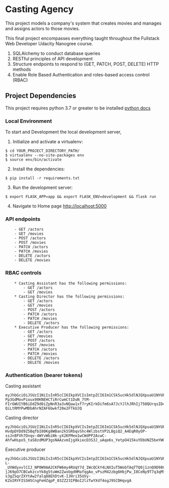 # Casting Agency
This project models a company's system that creates movies and manages and assigns actors to those movies. 

This final project encompasses everything taught throughout the Fullstack Web Developer Udacity Nanogree course. 
1) SQLAlchemy to conduct database queries
2) RESTful principles of API development
3) Structure endpoints to respond to (GET, PATCH, POST, DELETE) HTTP methods
4) Enable Role Based Authentication and roles-based access control (RBAC)



## Project Dependencies
This project requires python 3.7 or greater to be installed [python docs](https://wiki.python.org/moin/BeginnersGuide/Download)


### Local Environment
To start and Development the local development server,

1. Initialize and activate a virtualenv:
  ```
  $ cd YOUR_PROJECT_DIRECTORY_PATH/
  $ virtualenv --no-site-packages env
  $ source env/bin/activate
  ```

2. Install the dependencies:
  ```
  $ pip install -r requirements.txt
  ```

3. Run the development server:
  ```
  $ export FLASK_APP=app && export FLASK_ENV=development && flask run
  ```

4. Navigate to Home page [http://localhost:5000](http://localhost:5000)


### API endpoints
```
    - GET /actors
    - GET /movies
    - POST /actors
    - POST /movies
    - PATCH /actors
    - PATCH /movies
    - DELETE /actors
    - DELETE /movies
```
    

    
### RBAC controls
```
    * Casting Assistant has the following permissions:
        - GET /actors
        - GET /movies
    * Casting Director has the following permissions:
        - GET /actors
        - GET /movies
        - POST /actors
        - PATCH /actors
        - PATCH /movies
        - DELETE /actors
    * Executive Producer has the following permissions:
        - GET /actors
        - GET /movies
        - POST /actors
        - POST /movies
        - PATCH /actors
        - PATCH /movies
        - DELETE /actors
        - DELETE /movies
```
        
        
### Authentication (bearer tokens)
Casting assistant
```
eyJhbGciOiJSUzI1NiIsInR5cCI6IkpXVCIsImtpZCI6Im1CSk5ucHk5dlNJQXpuaU1NYUF4ViJ9.eyJpc3MiOiJodHRwczovL2Rldi04ZnhjdGxlYy51cy5hdXRoMC5jb20vIiwic3ViIjoiYXV0aDB8NjA0NDMwZDAwZDlmNzEwMDcwZWU2NGM3IiwiYXVkIjoiaHR0cHM6Ly9jYXN0aW5nLWFnZW5jeS8iLCJpYXQiOjE2MTU1MjE1NTIsImV4cCI6MTYxNTU5MzU1MiwiYXpwIjoiR2hyT282c3FkU2paY2txMnB1QlB2d1ZacmdrZmR5M1YiLCJzY29wZSI6IiIsInBlcm1pc3Npb25zIjpbImdldDphY3RvcnMiLCJnZXQ6bW92aWVzIl19.YguobDkRrWR66UZXugJGnYJ70LsKC6LUzHrbPYLU6Qgky576eVEJNpXQYwlX1VwynDZYLji8DrVAuTktoFYz73tTX77ZYl4G5a1jMMpLEUwIoayBUpTIsUyAyl_DAv2S55DHAbzpqjsG-Pp3GdMovPioux90KNEHCTiRrCwmCt1DuN_7tM-FIrGWUIYB6iDdZ9d0iZpNnR3a3vNQaw1xf7ryKIrkDifm6sA7JcYJlhJRhIj750QUrqsID4kh7XL4glsHM7QGKSAkA0olitZ9qBlWqsKnRnWHiCcOB3J5ZQAW5lH1fVq-QiLtRMYPwMDbAhrNZAF6bwkf20e2FTkUJQ
```
Casting director
```
eyJhbGciOiJSUzI1NiIsInR5cCI6IkpXVCIsImtpZCI6Im1CSk5ucHk5dlNJQXpuaU1NYUF4ViJ9.eyJpc3MiOiJodHRwczovL2Rldi04ZnhjdGxlYy51cy5hdXRoMC5jb20vIiwic3ViIjoiYXV0aDB8NWY3NzUzNWRiNDk4ZTIwMDZiOTQyNDNkIiwiYXVkIjoiaHR0cHM6Ly9jYXN0aW5nLWFnZW5jeS8iLCJpYXQiOjE2MTU1MjA4NDcsImV4cCI6MTYxNTU5Mjg0NywiYXpwIjoiR2hyT282c3FkU2paY2txMnB1QlB2d1ZacmdrZmR5M1YiLCJzY29wZSI6IiIsInBlcm1pc3Npb25zIjpbImRlbGV0ZTphY3RvcnMiLCJnZXQ6YWN0b3JzIiwiZ2V0Om1vdmllcyIsInBhdGNoOmFjdG9ycyIsInBhdGNoOm1vdmllcyIsInBvc3Q6YWN0b3JzIl19.BuJAlW8J5WxAvQZB9a3ZNlgTpn0VVNiDBL9tW_Uae6iNg9Qg87xTa10Yg93uhHi0VI_hjr4mGwmzoGyIK1oebUOCrZzKypXRQK6yfZDr4N8NdrBQo1jIV7aUNX1gZe96hp8exnll0zEL-HvdpDYDd9Z5BqfbI80Kg8WBan2k5SRbqvShc4WlzbstVP2LBgiQ2_A4EqR0yOP-ssJn8FVh7Dnqv-4WYvWbiNk-yX2KFMeo1wCWdPP2AcwC-AhfwHspo5_taS8zdMUP3gsNAAzvmIjgXkiecD3S3J_uAqe6s_YetpO415kuYDbUNZ5beYWQ_5x98823iLoFAqw0I0kdWg
```
Executive producer
```
eyJhbGciOiJSUzI1NiIsInR5cCI6IkpXVCIsImtpZCI6Im1CSk5ucHk5dlNJQXpuaU1NYUF4ViJ9.eyJpc3MiOiJodHRwczovL2Rldi04ZnhjdGxlYy51cy5hdXRoMC5jb20vIiwic3ViIjoiYXV0aDB8NWY3NzUzOWNiYmJkODIwMDY4NjlmNDZjIiwiYXVkIjoiaHR0cHM6Ly9jYXN0aW5nLWFnZW5jeS8iLCJpYXQiOjE2MTUxNTY4MjEsImV4cCI6MTYxNTIyODgyMSwiYXpwIjoiR2hyT282c3FkU2paY2txMnB1QlB2d1ZacmdrZmR5M1YiLCJzY29wZSI6IiIsInBlcm1pc3Npb25zIjpbImRlbGV0ZTphY3RvcnMiLCJkZWxldGU6bW92aWVzIiwiZ2V0OmFjdG9ycyIsImdldDptb3ZpZXMiLCJwYXRjaDphY3RvcnMiLCJwYXRjaDptb3ZpZXMiLCJwb3N0OmFjdG9ycyIsInBvc3Q6bW92aWVzIl19.WZcKzjRwdQ-L-_UVWdyxvlCIJ_NP0W9AA2CKFW6my4RUqY7d_IWcQCkY4LNXIuT5WobTAqTTQ0j1znQ9D98CjaDMx2aFLh0v3Ts8bZFPwviMCagxwB1-jJ69pO7CBCwkzcvYk8g5tuWm2ZwxbgdHMafqgAo_vPszM42zbg6HbjPw_I8CeNy9T7q3qMS3jKaEnscdQPDSx3iQwcnZk9xRyMuooP10P4k6XaHsXqO8oBtQs_Q2htDVK5D-s3gZSqrZXYtAw2falq88EhDtvK-IJHri35UVy-KZoIRYFISSH5CngFeHZqpP_03ZZ23IPBoI2lzTwYXdf4ogJ9SCDHqvgA
```
